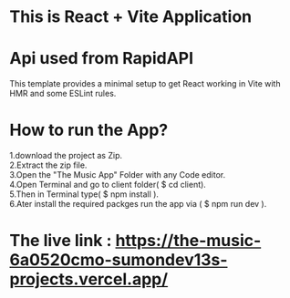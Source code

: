 # This is React + Vite Application
# Api used from RapidAPI 

This template provides a minimal setup to get React working in Vite with HMR and some ESLint rules.

# How to run the App?
1.download the project as Zip.<br />
2.Extract the zip file.<br />
3.Open the "The Music App" Folder with any Code editor.<br />
4.Open Terminal and go to client folder( $ cd client).<br />
5.Then in Terminal type( $ npm install ).<br />
6.Ater install the required packges run the app via ( $ npm run dev ).<br />

# The live link : https://the-music-6a0520cmo-sumondev13s-projects.vercel.app/


